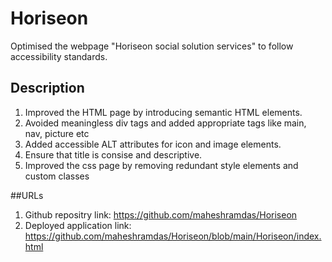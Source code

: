 # Horiseon
Optimised the webpage "Horiseon social solution services" to follow accessibility standards.

## Description
1. Improved the HTML page by introducing semantic HTML elements. 
2. Avoided meaningless div tags and added appropriate tags like main, nav, picture etc 
3. Added accessible ALT attributes for icon and image elements.
4. Ensure that title is consise and descriptive.
5. Improved the css page by removing redundant style elements and custom classes
  
##URLs
1. Github repositry link: https://github.com/maheshramdas/Horiseon
2. Deployed application link: https://github.com/maheshramdas/Horiseon/blob/main/Horiseon/index.html
